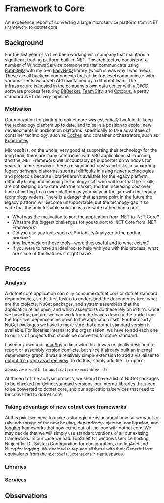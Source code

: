 # Framework to Core
An experience report of converting a large microservice platform from .NET Framework to dotnet core.

## Background
For the last year or so I've been working with company that maintains a significant trading platform built in .NET. The architecture consists of a number of Windows Service components that communicate using [RabbitMQ](https://www.rabbitmq.com/) with my own [EasyNetQ](https://easynetq.com/) library (which is was why I was hired). These are all backend components that at the top level communicate with various clients via a web API maintained by a different team. The infrastructure is hosted in the company's own data center with a [CI/CD](https://en.wikipedia.org/wiki/Continuous_delivery) software process featuring [BitBucket](https://www.atlassian.com/software/bitbucket), [Team City](https://www.jetbrains.com/teamcity/), and [Octopus](https://octopus.com/), a pretty standard .NET delivery pipeline.

### Motivation
Our motivation for porting to dotnet core was essentially twofold: to keep the technology platform up to date, and to be in a position to exploit new developments in application platforms, specifically to take advantage of container technology, such as [Docker](https://www.docker.com/), and container orchestrators, such as [Kubernetes](https://kubernetes.io/).

Microsoft is, on the whole, very good at supporting their technology for the long term; there are many companies with VB6 applications still running, and the .NET Framework will undoubtably be supported on Windows for years to come. However there are significant costs and risks in supporting legacy software platforms, such as: difficulty in using newer technologies and protocols because libraries aren't available for the legacy platform; difficulty hiring and retaining technology staff who will fear that their skills are not keeping up to date with the market; and the increasing cost over time of porting to a newer platform as year on year the gap with the legacy technology widens. There is a danger that at some point in the future the legacy platform will become unsupportable, but the technogy gap is so wide that the only feasable solution is a re-write rather than a port.



* What was the motivation to port the application from .NET to .NET Core?
* What are the biggest challenges for you to port to .NET Core from .NET Framework?
* Did you use any tools such as Portability Analyzer in the porting process?
* Any feedback on these tools—were they useful and to what extent?
* If you were to have an ideal tool to help with you with this process, what are some of the features it might have?

## Process

### Analysis
A dotnet core application can only consume dotnet core or dotnet standard dependencies, so the first task is to understand the dependency tree; what are the projects, NuGet packages, and system assemblies that the application relies upon, and which assemblies do these rely on in turn. Once we have that picture, we can work from the leaves down to the trunk; from the top-level dependencies down to the application itself. For third party NuGet packages we have to make sure that a dotnet standard version is available. For libraries internal to the organisation, we have to add each one to our list of projects that should be converted to dotnet standard.

I used my own tool: [AsmSpy](https://github.com/mikehadlow/AsmSpy) to help with this. It was originally designed to report on assembly version conflicts, but since it already built an internal dependency graph, it was a relatively simple extension to add a visualiser to [output the graph as a tree view](https://github.com/mikehadlow/AsmSpy/commit/f60398a78edea988ccee8a8459c2a492537e04bf). To do this, simply add the `-tr` option:

```asmspy.exe <path to application executable> -tr```

At the end of the analysis process, we should have a list of NuGet packages to be checked for dotnet standard versions, our internal libraries that need to be converted to dotnet core, and our applications/services that need to be converted to dotnet core.

### Taking advantage of new dotnet core frameworks
At this point we need to make a strategic decision about how far we want to take advantage of the new hosting, dependency-injection, configration, and logging frameworks that now come out-of-the-box with dotnet core. We may decide that we will simply use standard versions of all our existing frameworks. In our case we had: TopShelf for windows service hosting, Ninject for DI, System.Configuration for configuration, and log4net and NLog for logging. We decided to replace all these with their Generic Host equivalents from the `Microsoft.Extensions.*` namespaces.

### Libraries

### Services

## Observations


